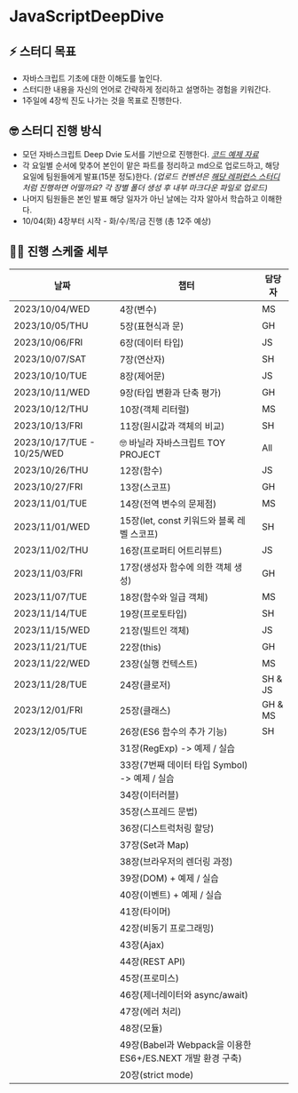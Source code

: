 # JavaScriptDeepDive

## ⚡️ 스터디 목표

- 자바스크립트 기초에 대한 이해도를 높인다.
- 스터디한 내용을 자신의 언어로 간략하게 정리하고 설명하는 경험을 키워간다.
- 1주일에 4장씩 진도 나가는 것을 목표로 진행한다.

## 🤓 스터디 진행 방식

- 모던 자바스크립트 Deep Dvie 도서를 기반으로 진행한다.
  _[코드 예제 자료](https://github.com/wikibook/mjs)_
- 각 요일별 순서에 맞추어 본인이 맡은 파트를 정리하고 md으로 업로드하고, 해당 요일에 팀원들에게 발표(15분 정도)한다.
  _(업로드 컨벤션은 [해당 레퍼런스 스터디](https://github.com/suu3/js_deepdive_study/tree/main/05.%ED%91%9C%ED%98%84%EC%8B%9D%EA%B3%BC%20%EB%AC%B8) 처럼 진행하면 어떨까요? 각 장별 폴더 생성 후 내부 마크다운 파일로 업로드)_
- 나머지 팀원들은 본인 발표 해당 일자가 아닌 날에는 각자 알아서 학습하고 이해한다.
- 10/04(화) 4장부터 시작 - 화/수/목/금 진행 (총 12주 예상)

## 🧑‍💻 진행 스케줄 세부

| 날짜                       | 챕터                                                       | 담당자  |
| -------------------------- | ---------------------------------------------------------- | ------- |
| 2023/10/04/WED             | 4장(변수)                                                  | MS      |
| 2023/10/05/THU             | 5장(표현식과 문)                                           | GH      |
| 2023/10/06/FRI             | 6장(데이터 타입)                                           | JS      |
| 2023/10/07/SAT             | 7장(연산자)                                                | SH      |
| 2023/10/10/TUE             | 8장(제어문)                                                | JS      |
| 2023/10/11/WED             | 9장(타입 변환과 단축 평가)                                 | GH      |
| 2023/10/12/THU             | 10장(객체 리터럴)                                          | MS      |
| 2023/10/13/FRI             | 11장(원시값과 객체의 비교)                                 | SH      |
| 2023/10/17/TUE - 10/25/WED | 🤓 바닐라 자바스크립트 TOY PROJECT                         | All     |
| 2023/10/26/THU             | 12장(함수)                                                 | JS      |
| 2023/10/27/FRI             | 13장(스코프)                                               | GH      |
| 2023/11/01/TUE             | 14장(전역 변수의 문제점)                                   | MS      |
| 2023/11/01/WED             | 15장(let, const 키워드와 블록 레벨 스코프)                 | SH      |
| 2023/11/02/THU             | 16장(프로퍼티 어트리뷰트)                                  | JS      |
| 2023/11/03/FRI             | 17장(생성자 함수에 의한 객체 생성)                         | GH      |
| 2023/11/07/TUE             | 18장(함수와 일급 객체)                                     | MS      |
| 2023/11/14/TUE             | 19장(프로토타입)                                           | SH      |
| 2023/11/15/WED             | 21장(빌트인 객체)                                          | JS      |
| 2023/11/21/TUE             | 22장(this)                                                 | GH      |
| 2023/11/22/WED             | 23장(실행 컨텍스트)                                        | MS      |
| 2023/11/28/TUE             | 24장(클로저)                                               | SH & JS |
| 2023/12/01/FRI             | 25장(클래스)                                               | GH & MS |
| 2023/12/05/TUE             | 26장(ES6 함수의 추가 기능)                                 | SH      |
|                            | 31장(RegExp) -> 예제 / 실습                                |         |
|                            | 33장(7번째 데이터 타입 Symbol) -> 예제 / 실습              |         |
|                            | 34장(이터러블)                                             |         |
|                            | 35장(스프레드 문법)                                        |         |
|                            | 36장(디스트럭처링 할당)                                    |         |
|                            | 37장(Set과 Map)                                            |         |
|                            | 38장(브라우저의 렌더링 과정)                               |         |
|                            | 39장(DOM) + 예제 / 실습                                    |         |
|                            | 40장(이벤트) + 예제 / 실습                                 |         |
|                            | 41장(타이머)                                               |         |
|                            | 42장(비동기 프로그래밍)                                    |         |
|                            | 43장(Ajax)                                                 |         |
|                            | 44장(REST API)                                             |         |
|                            | 45장(프로미스)                                             |         |
|                            | 46장(제너레이터와 async/await)                             |         |
|                            | 47장(에러 처리)                                            |         |
|                            | 48장(모듈)                                                 |         |
|                            | 49장(Babel과 Webpack을 이용한 ES6+/ES.NEXT 개발 환경 구축) |         |
|                            | 20장(strict mode)                                          |         |
